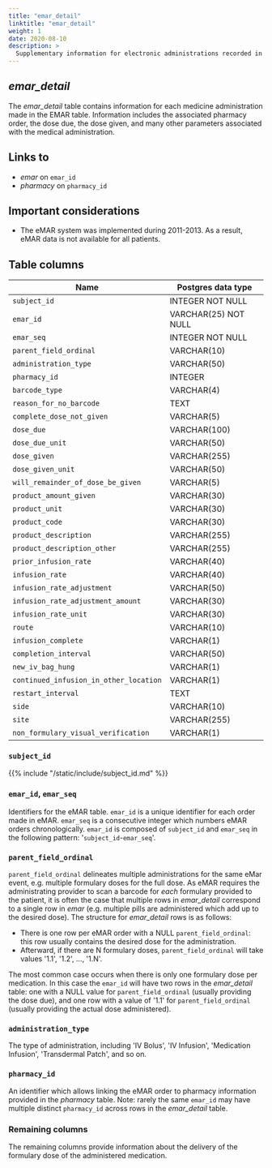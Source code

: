 ```yaml
---
title: "emar_detail"
linktitle: "emar_detail"
weight: 1
date: 2020-08-10
description: >
  Supplementary information for electronic administrations recorded in *emar*.
---
```


## *emar_detail*

The *emar_detail* table contains information for each medicine administration made in the EMAR table.
Information includes the associated pharmacy order, the dose due, the dose given, and many other parameters associated with the medical administration.

## Links to

* *emar* on `emar_id`
* *pharmacy* on `pharmacy_id`

## Important considerations

* The eMAR system was implemented during 2011-2013. As a result, eMAR data is not available for all patients.

## Table columns

Name | Postgres data type
---- | ----
`subject_id` | INTEGER NOT NULL
`emar_id` | VARCHAR(25) NOT NULL
`emar_seq` | INTEGER NOT NULL
`parent_field_ordinal` | VARCHAR(10)
`administration_type` | VARCHAR(50)
`pharmacy_id` | INTEGER
`barcode_type` | VARCHAR(4)
`reason_for_no_barcode` | TEXT
`complete_dose_not_given` | VARCHAR(5)
`dose_due` | VARCHAR(100)
`dose_due_unit` | VARCHAR(50)
`dose_given` | VARCHAR(255)
`dose_given_unit` | VARCHAR(50)
`will_remainder_of_dose_be_given` | VARCHAR(5)
`product_amount_given` | VARCHAR(30)
`product_unit` | VARCHAR(30)
`product_code` | VARCHAR(30)
`product_description` | VARCHAR(255)
`product_description_other` | VARCHAR(255)
`prior_infusion_rate` | VARCHAR(40)
`infusion_rate` | VARCHAR(40)
`infusion_rate_adjustment` | VARCHAR(50)
`infusion_rate_adjustment_amount` | VARCHAR(30)
`infusion_rate_unit` | VARCHAR(30)
`route` | VARCHAR(10)
`infusion_complete` | VARCHAR(1)
`completion_interval` | VARCHAR(50)
`new_iv_bag_hung` | VARCHAR(1)
`continued_infusion_in_other_location` | VARCHAR(1)
`restart_interval` | TEXT
`side` | VARCHAR(10)
`site` | VARCHAR(255)
`non_formulary_visual_verification` | VARCHAR(1)

### `subject_id`

{{% include "/static/include/subject_id.md" %}}

### `emar_id`, `emar_seq`

Identifiers for the eMAR table. `emar_id` is a unique identifier for each order made in eMAR. `emar_seq` is a consecutive integer which numbers eMAR orders chronologically. `emar_id` is composed of `subject_id` and `emar_seq` in the following pattern: '`subject_id`-`emar_seq`'.

### `parent_field_ordinal`

`parent_field_ordinal` delineates multiple administrations for the same eMar event, e.g. multiple formulary doses for the full dose. As eMAR requires the administrating provider to scan a barcode for *each* formulary provided to the patient, it is often the case that multiple rows in *emar_detail* correspond to a single row in *emar* (e.g. multiple pills are administered which add up to the desired dose). The structure for *emar_detail* rows is as follows:

* There is one row per eMAR order with a NULL `parent_field_ordinal`: this row usually contains the desired dose for the administration.
* Afterward, if there are N formulary doses, `parent_field_ordinal` will take values '1.1', '1.2', ..., '1.N'.

The most common case occurs when there is only one formulary dose per medication. In this case the `emar_id` will have two rows in the *emar_detail* table: one with a NULL value for `parent_field_ordinal` (usually providing the dose due), and one row with a value of '1.1' for `parent_field_ordinal` (usually providing the actual dose administered).

### `administration_type`

The type of administration, including 'IV Bolus', 'IV Infusion', 'Medication Infusion', 'Transdermal Patch', and so on.

### `pharmacy_id`

An identifier which allows linking the eMAR order to pharmacy information provided in the *pharmacy* table. Note: rarely the same `emar_id` may have multiple distinct `pharmacy_id` across rows in the *emar_detail* table.

### Remaining columns

The remaining columns provide information about the delivery of the formulary dose of the administered medication.
